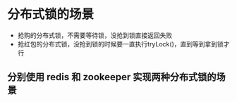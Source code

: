 #  分布式锁的场景
* 抢购的分布式锁，不需要等待锁，没抢到锁直接返回失败
* 抢红包的分布式锁，没抢到锁的时候要一直执行tryLock()，直到等到拿到锁才行

## 分别使用 redis 和 zookeeper 实现两种分布式锁的场景